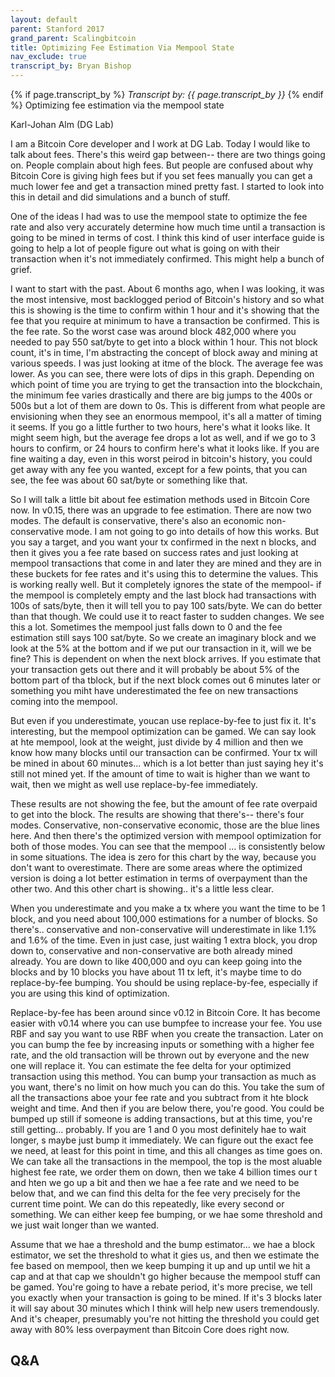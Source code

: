 ```yaml
---
layout: default
parent: Stanford 2017
grand_parent: Scalingbitcoin
title: Optimizing Fee Estimation Via Mempool State
nav_exclude: true
transcript_by: Bryan Bishop
---
```


{% if page.transcript_by %} <i>Transcript by:
{{ page.transcript_by }}</i> {% endif %} Optimizing fee estimation via
the mempool state

Karl-Johan Alm (DG Lab)

I am a Bitcoin Core developer and I work at DG Lab. Today I would like
to talk about fees. There's this weird gap between-- there are two
things going on. People complain about high fees. But people are
confused about why Bitcoin Core is giving high fees but if you set fees
manually you can get a much lower fee and get a transaction mined pretty
fast. I started to look into this in detail and did simulations and a
bunch of stuff.

One of the ideas I had was to use the mempool state to optimize the fee
rate and also very accurately determine how much time until a
transaction is going to be mined in terms of cost. I think this kind of
user interface guide is going to help a lot of people figure out what is
going on with their transaction when it's not immediately confirmed.
This might help a bunch of grief.

I want to start with the past. About 6 months ago, when I was looking,
it was the most intensive, most backlogged period of Bitcoin's history
and so what this is showing is the time to confirm within 1 hour and
it's showing that the fee that you require at minimum to have a
transaction be confirmed. This is the fee rate. So the worst case was
around block 482,000 where you needed to pay 550 sat/byte to get into a
block within 1 hour. This not block count, it's in time, I'm abstracting
the concept of block away and mining at various speeds. I was just
looking at itme of the block. The average fee was lower. As you can see,
there were lots of dips in this graph. Depending on which point of time
you are trying to get the transaction into the blockchain, the minimum
fee varies drastically and there are big jumps to the 400s or 500s but a
lot of them are down to 0s. This is different from what people are
envisioning when they see an enormous mempool, it's all a matter of
timing it seems. If you go a little further to two hours, here's what it
looks like. It might seem high, but the average fee drops a lot as well,
and if we go to 3 hours to confirm, or 24 hours to confirm here's what
it looks like. If you are fine waiting a day, even in this worst peirod
in bitcoin's history, you could get away with any fee you wanted, except
for a few points, that you can see, the fee was about 60 sat/byte or
something like that.

So I will talk a little bit about fee estimation methods used in Bitcoin
Core now. In v0.15, there was an upgrade to fee estimation. There are
now two modes. The default is conservative, there's also an economic
non-conservative mode. I am not going to go into details of how this
works. But you say a target, and you want your tx confirmed in the next
n blocks, and then it gives you a fee rate based on success rates and
just looking at mempool transactions that come in and later they are
mined and they are in these buckets for fee rates and it's using this to
determine the values. This is working really well. But it completely
ignores the state of the mempool- if the mempool is completely empty and
the last block had transactions with 100s of sats/byte, then it will
tell you to pay 100 sats/byte. We can do better than that though. We
could use it to react faster to sudden changes. We see this a lot.
Sometimes the mempool just falls down to 0 and the fee estimation still
says 100 sat/byte. So we create an imaginary block and we look at the 5%
at the bottom and if we put our transaction in it, will we be fine? This
is dependent on when the next block arrives. If you estimate that your
transaction gets out there and it will probably be about 5% of the
bottom part of tha tblock, but if the next block comes out 6 minutes
later or something you miht have underestimated the fee on new
transactions coming into the mempool.

But even if you underestimate, youcan use replace-by-fee to just fix it.
It's interesting, but the mempool optimization can be gamed. We can say
look at hte mempool, look at the weight, just divide by 4 million and
then we know how many blocks until our transaction can be confirmed.
Your tx will be mined in about 60 minutes... which is a lot better than
just saying hey it's still not mined yet. If the amount of time to wait
is higher than we want to wait, then we might as well use replace-by-fee
immediately.

These results are not showing the fee, but the amount of fee rate
overpaid to get into the block. The results are showing that there's--
there's four modes. Conservative, non-conservative economic, those are
the blue lines here. And then there's the optimized version with mempool
optimization for both of those modes. You can see that the mempool ...
is consistently below in some situations. The idea is zero for this
chart by the way, because you don't want to overestimate. There are some
areas where the optimized version is doing a lot better estimation in
terms of overpayment than the other two. And this other chart is
showing.. it's a little less clear.

When you underestimate and you make a tx where you want the time to be 1
block, and you need about 100,000 estimations for a number of blocks. So
there's.. conservative and non-conservative will underestimate in like
1.1% and 1.6% of the time. Even in just case, just waiting 1 extra
block, you drop down to, conservative and non-conservative are both
already mined already. You are down to like 400,000 and oyu can keep
going into the blocks and by 10 blocks you have about 11 tx left, it's
maybe time to do replace-by-fee bumping. You should be using
replace-by-fee, especially if you are using this kind of optimization.

Replace-by-fee has been around since v0.12 in Bitcoin Core. It has
become easier with v0.14 where you can use bumpfee to increase your fee.
You use RBF and say you want to use RBF when you create the transaction.
Later on you can bump the fee by increasing inputs or something with a
higher fee rate, and the old transaction will be thrown out by everyone
and the new one will replace it. You can estimate the fee delta for your
optimized transaction using this method. You can bump your transaction
as much as you want, there's no limit on how much you can do this. You
take the sum of all the transactions aboe your fee rate and you subtract
from it hte block weight and time. And then if you are below there,
you're good. You could be bumped up still if someone is adding
transactions, but at this time, you're still getting... probably. If you
are 1 and 0 you most definitely hae to wait longer, s maybe just bump it
immediately. We can figure out the exact fee we need, at least for this
point in time, and this all changes as time goes on. We can take all the
transactions in the mempool, the top is the most aluable highest fee
rate, we order them on down, then we take 4 billion times our t and hten
we go up a bit and then we hae a fee rate and we need to be below that,
and we can find this delta for the fee very precisely for the current
time point. We can do this repeatedly, like every second or something.
We can either keep fee bumping, or we hae some threshold and we just
wait longer than we wanted.

Assume that we hae a threshold and the bump estimator... we hae a block
estimator, we set the threshold to what it gies us, and then we estimate
the fee based on mempool, then we keep bumping it up and up until we hit
a cap and at that cap we shouldn't go higher because the mempool stuff
can be gamed. You're going to have a rebate period, it's more precise,
we tell you exactly when your transaction is going to be mined. If it's
3 blocks later it will say about 30 minutes which I think will help new
users tremendously. And it's cheaper, presumably you're not hitting the
threshold you could get away with 80% less overpayment than Bitcoin Core
does right now.

## Q&A
